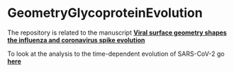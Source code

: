 # GeometryGlycoproteinEvolution
The repository is related to the manuscript [**Viral surface geometry shapes the influenza and coronavirus spike evolution**](https://www.biorxiv.org/content/10.1101/2020.10.20.347641v1)

To look at the analysis to the time-dependent evolution of SARS-CoV-2 go [**here**](https://amitaiassaf.github.io/SpikeGeometry/SARSCoV2EvoT.html)
